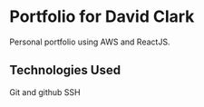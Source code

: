# Portfolio for David Clark

Personal portfolio using AWS and ReactJS.

## Technologies Used

Git and github
SSH
